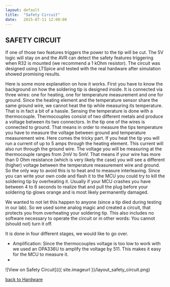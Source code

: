 ```yaml
---
layout: default
title:  "Safety Circuit"
date:   2015-07-11 12:00:00
---
```


## SAFETY CIRCUIT

If one of those two features triggers the power to the tip will be cut.
The 5V logic will stay on and the AVR can detect the safety features triggering when R32 is mounted (we recommend a 1 kOhm resistor).
The circuit was designed using LTSpice and tested with the real hardware after simulation showed promising results.

Here is some more explanation on how it works.
First you have to know the background on how the soldering tip is designed inside.
It is connected via three wires: one for heating, one for temperature measurement and one for ground.
Since the heating element and the temperature sensor share the same ground wire, we cannot heat the tip while measuring its temperature.
That is in fact a bit of a hassle.
Sensing the temperature is done with a thermocouple.
Thermocouples consist of two different metals and produce a voltage between its two connectors.
In the tip one of the wires is connected to ground.
That means in order to measure the tips temperature you have to measure the voltage between ground and temperature measurement wire.
Here comes the tricky part.
If you heat the tip you will run a current of up to 5 amps through the heating element.
This current will also run through the ground wire.
The voltage you will be measuring at the thermocouple ranges from 2mV to 5mV.
That means if your wire has more than 0 Ohm resistance (which is very likely the case) you will see a different (higher) voltage between the temperature measurement wire and ground.
So the only way to avoid this is to heat and to measure interleaving.
Since you can write your own code and flash it to the MCU you could try to kill the soldering tip by overheating it.
Usually if your MCU crashes you have between 4 to 6 seconds to realize that and pull the plug before your soldering tip glows orange and is most likely permanently damaged.

We wanted to not let this happen to anyone (since a tip died during testing in our lab).
So we used some analog magic and created a circuit, that protects you from overheating your soldering tip.
This also includes no software necessary to operate the circuit or in other words: You cannot (should not) turn it off.

It is done in four different stages, we would like to go over.
- Amplification: Since the thermocouples voltage is too low to work with we used an OPA336U to amplify the voltage by 511. This makes it easy for the MCU to measure it.
-

![View on Safety Circuit]({{ site.imageurl }}/layout_safety_circuit.png)

[back to Hardware](Hardware)
